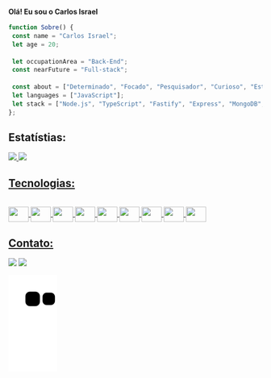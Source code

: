 **Olá! Eu sou o Carlos Israel**

```JavaScript
function Sobre() {
 const name = "Carlos Israel";
 let age = 20;
 
 let occupationArea = "Back-End";
 const nearFuture = "Full-stack";
 
 const about = ["Determinado", "Focado", "Pesquisador", "Curioso", "Estudioso", "Reponsável"];
 let languages = ["JavaScript"];
 let stack = ["Node.js", "TypeScript", "Fastify", "Express", "MongoDB", "MySQL", "Vitest"]
};
```

## **Estatístias:**
  <a href="https://github.com/Cr-Israel">
  <img height="180em" src="https://github-readme-stats.vercel.app/api?username=Cr-Israel&show_icons=true&theme=dark&include_all_commits=true&count_private=true"/>
  <img height="180em" src="https://github-readme-stats.vercel.app/api/top-langs/?username=Cr-Israel&layout=compact&langs_count=7&theme=dark"/>
</div>

## **Tecnologias:**
<div style="display: inline_block"><br>
<img align="center" height="30" width="40" src="https://cdn.jsdelivr.net/gh/devicons/devicon/icons/html5/html5-original.svg" />
<img align="center" height="30" width="40" src="https://cdn.jsdelivr.net/gh/devicons/devicon/icons/css3/css3-original.svg" />
<img align="center" height="30" width="40" src="https://cdn.jsdelivr.net/gh/devicons/devicon/icons/javascript/javascript-original.svg" />
<img align="center" height="30" width="40" src="https://cdn.jsdelivr.net/gh/devicons/devicon/icons/react/react-original.svg" />
<img align="center" height="30" width="40" src="https://cdn.jsdelivr.net/gh/devicons/devicon/icons/npm/npm-original-wordmark.svg" />
<img align="center" height="30" width="40" src="https://cdn.jsdelivr.net/gh/devicons/devicon/icons/nodejs/nodejs-plain-wordmark.svg" />
<img align="center" height="30" width="40" src="https://cdn.jsdelivr.net/gh/devicons/devicon/icons/express/express-original.svg" />
<img align="center" height="30" width="40" src="https://cdn.jsdelivr.net/gh/devicons/devicon/icons/git/git-original.svg" />       
<img align="center" height="30" width="40" src="https://cdn.jsdelivr.net/gh/devicons/devicon/icons/vscode/vscode-original.svg" />                                                                          
</div>

##

## **Contato:**

<div>
  <a href="https://www.linkedin.com/in/carlos-israel-64460a227/" target="_blank"><img src="https://img.shields.io/badge/-LinkedIn-%230077B5?style=for-the-badge&logo=linkedin&logoColor=white" target="_blank"></a> 
 <a href="mailto:charlhesezreal@outlook.com" target="_blank"><img src="https://img.shields.io/badge/Microsoft_Outlook-0078D4?style=for-the-badge&logo=microsoft-outlook&logoColor=white" target="_blank"></a> 

![Snake animation](https://github.com/Cr-Israel/Cr-Israel/blob/output/github-contribution-grid-snake.svg)
</div>
